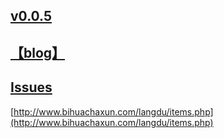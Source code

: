 ##  [v0.0.5](https://github.com/shanuan/chinese/edit/master/README.md)
## [【blog】](https://shanuan.github.io/blog/)
## [Issues](Issues)

[http://www.bihuachaxun.com/langdu/items.php](http://www.bihuachaxun.com/langdu/items.php) 

<script src="https://www.w3schools.com/lib/w3.js"></script>

<script src="https://littleflute.github.io/JavaScript/blclass.js"></script>

<script src="https://littleflute.github.io/JavaScript/blApp.js"></script>
